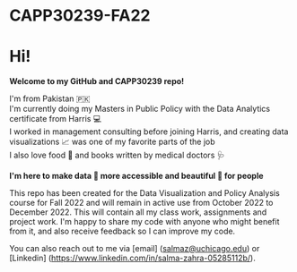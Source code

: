 # CAPP30239-FA22

# Hi! 

**Welcome to my GitHub and CAPP30239 repo!**  

I'm from Pakistan :pakistan:  
I'm currently doing my Masters in Public Policy with the Data Analytics certificate from Harris :computer:  
I worked in management consulting before joining Harris, and creating data visualizations :chart_with_upwards_trend:  was one of my favorite parts of the job  
I also love food :stew: and books written by medical doctors :stethoscope:   
 
**I'm here to make data :1234: more accessible and beautiful :bouquet: for people**   

This repo has been created for the Data Visualization and Policy Analysis course for Fall 2022 and will remain in active use from October 2022 to December 2022. This will contain all my class work, assignments and project work. I'm happy to share my code with anyone who might benefit from it, and also receive feedback so I can improve my code. 

You can also reach out to me via [email] (salmaz@uchicago.edu) or [Linkedin] (https://www.linkedin.com/in/salma-zahra-05285112b/).
  



